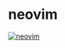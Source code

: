 # neovim

[![neovim][neovim-badge]][neovim]

[neovim]: https://neovim.io/
[neovim-badge]: https://img.shields.io/badge/neovim-neovim-green.svg
